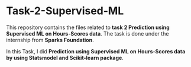 # Task-2-Supervised-ML
This repository contains the files related to **task 2 Prediction using Supervised ML on Hours-Scores data**.
The task is done under the internship from **Sparks Foundation**.

In this Task, I did **Prediction using Supervised ML on Hours-Scores data by using Statsmodel and Scikit-learn package**.
